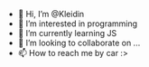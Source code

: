 - 👋 Hi, I’m @Kleidin
- 👀 I’m interested in programming
- 🌱 I’m currently learning JS
- 💞️ I’m looking to collaborate on ...
- 📫 How to reach me by car :>

<!---
Kleidin/Kleidin is a ✨ special ✨ repository because its `README.md` (this file) appears on your GitHub profile.
You can click the Preview link to take a look at your changes.
--->
